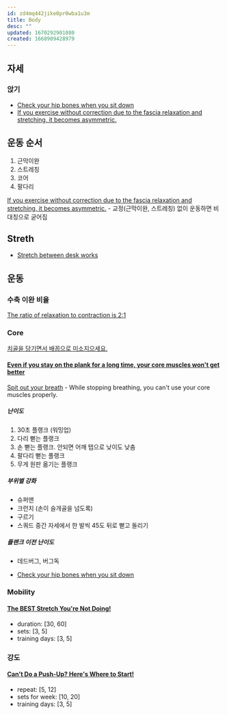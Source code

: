 ```yaml
---
id: zd4mq442jike0pr0wba1u3m
title: Body
desc: ""
updated: 1670292901080
created: 1668909428979
---
```


## 자세

### 앉기

- [Check your hip bones when you sit down](https://youtu.be/7cpqVLoZPks?t=178)
- [If you exercise without correction due to the fascia relaxation and stretching, it becomes asymmetric.](https://youtu.be/YWEeAqrECqI?t=885)

## 운동 순서

1. 근막이완
2. 스트레칭
3. 코어
4. 팔다리

[If you exercise without correction due to the fascia relaxation and stretching, it becomes asymmetric.](https://youtu.be/YWEeAqrECqI?t=885) - 교정(근막이완, 스트레칭) 없이 운동하면 비대칭으로 굳어짐

## Streth

- [Stretch between desk works](https://youtu.be/6Xw-OUcLp4s?t=185)

## 운동

### 수축 이완 비율

[The ratio of relaxation to contraction is 2:1](https://youtu.be/qYCueSueEmY?t=527)

### Core

[치골을 당기면서 배꼽으로 미소지으세요.](https://www.youtube.com/watch?v=YGtfqHtwgKg)

#### [Even if you stay on the plank for a long time, your core muscles won't get better](https://www.youtube.com/watch?v=n4eLwAgf_ps)

[Spit out your breath](https://youtu.be/n4eLwAgf_ps?t=397) - While stopping breathing, you can't use your core muscles properly.

##### 난이도

1. 30초 플랭크 (워밍업)
2. 다리 뻗는 플랭크
3. 손 뻗는 플랭크. 안되면 어깨 탭으로 낮이도 낮춤
4. 팔다리 뻗는 풀랭크
5. 무게 원판 옮기는 플랭크

##### 부위별 강화

- 슈퍼맨
- 크런치 (손이 슬개골을 넘도록)
- 구르기
- 스쿼드 중간 자세에서 한 발씩 45도 뒤로 뻗고 돌리기

##### 플랜크 이전 난이도

- 데드버그, 버그독

- [Check your hip bones when you sit down](https://youtu.be/7cpqVLoZPks?t=178)

### Mobility

#### [The BEST Stretch You're Not Doing!](https://www.youtube.com/shorts/zQWXe7vqk0A)

- duration: [30, 60]
- sets: [3, 5]
- training days: [3, 5]

### 강도

#### [Can't Do a Push-Up? Here's Where to Start!](https://www.youtube.com/shorts/EDVV0YMkQKQ)

- repeat: [5, 12]
- sets for week: [10, 20]
- training days: [3, 5]
